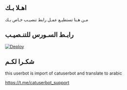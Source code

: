 ## اهـلا بـك
مـن هـنا تستطيـع عمـل رابط تنصيـب خـاص بـك

## رابـط السـورس للتنـصيـب

[![Deploy](https://www.herokucdn.com/deploy/button.svg)](https://heroku.com/deploy?template=https://github.com/fgfgtj/jmthon)

## شكـرا لكـم 


this userbot is import of catuserbot and translate to arabic

https://t.me/catuserbot_support
